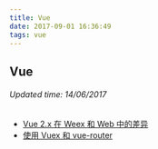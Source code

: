 ```yaml
---
title: Vue
date: 2017-09-01 16:36:49
tags: vue
---
```


## Vue
###### Updated time: 14/06/2017
* [Vue 2.x 在 Weex 和 Web 中的差异](/https://github.com//2017/09/02/difference-with-web)
* [使用 Vuex 和 vue-router](/https://github.com//2017/09/02/difference-of-vuex)